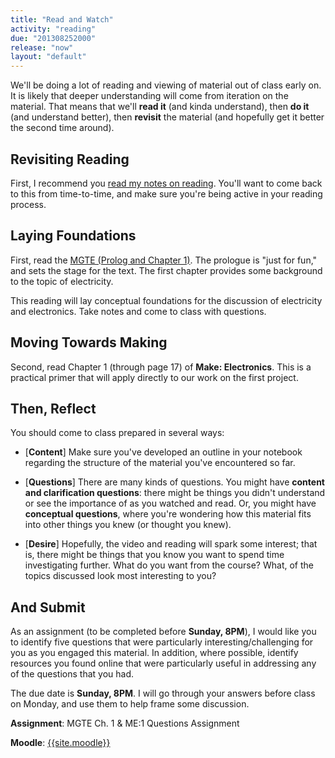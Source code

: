 ```yaml
---
title: "Read and Watch"
activity: "reading"
due: "201308252000"
release: "now"
layout: "default"
---
```


We'll be doing a lot of reading and viewing of material out of class early on. It is likely that deeper understanding will come from iteration on the material. That means that we'll **read it** (and kinda understand), then **do it** (and understand better), then **revisit** the material (and hopefully get it better the second time around).

## Revisiting Reading

First, I recommend you [read my notes on reading]({{site.base}}/infra/how-to-read.html). You'll want to come back to this from time-to-time, and make sure you're being active in your reading process.

## Laying Foundations

First, read the [MGTE (Prolog and Chapter 1)](http://moodle2.berea.edu/course/view.php?id=2512#section-4). The prologue is "just for fun," and sets the stage for the text. The first chapter provides some background to the topic of electricity. 

This reading will lay conceptual foundations for the discussion of electricity and electronics. Take notes and come to class with questions.

## Moving Towards Making

Second, read Chapter 1 (through page 17) of **Make: Electronics**. This is a practical primer that will apply directly to our work on the first project.

## Then, Reflect

You should come to class prepared in several ways:

* [**Content**] Make sure you've developed an outline in your notebook regarding the structure of the material you've encountered so far. 

* [**Questions**] There are many kinds of questions. You might have **content and clarification questions**: there might be things you didn't understand or see the importance of as you watched and read. Or, you might have **conceptual questions**, where you're wondering how this material fits into other things you knew (or thought you knew). 

* [**Desire**] Hopefully, the video and reading will spark some interest; that is, there might be things that you know you want to spend time investigating further. What do you want from the course? What, of the topics discussed  look most interesting to you?

## And Submit

As an assignment (to be completed before **Sunday, 8PM**), I would like you to identify five questions that were particularly interesting/challenging for you as you engaged this material. In addition, where possible, identify resources you found online that were particularly useful in addressing any of the questions that you had. 

The due date is **Sunday, 8PM**. I will go through your answers before class on Monday, and use them to help frame some discussion.

**Assignment**: MGTE Ch. 1 & ME:1 Questions Assignment

**Moodle**: <a href="{{site.moodle}}">{{site.moodle}}</a>

